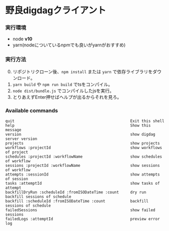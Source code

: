 # 野良digdagクライアント

### 実行環境
- node **v10**
- yarn(nodeについているnpmでも良いがyarnがおすすめ)

### 実行方法

0. リポジトリクローン後、`npm install` または `yarn` で依存ライブラリをダウンロード。  
0. `yarn build` や `npm run build` でtsをコンパイル。
0. `node dist/bundle.js` でコンパイルしたjsを実行。
0. とりあえずEnter押せばヘルプが出るからそれを見ろ。

### Available commands
```
quit                                                   Exit this shell
help                                                   Show this message
version                                                show digdag server version
projects                                               show projects
workflows :projectId                                   show workflows of project
schedules :projectId :workflowName                     show schedules of workflow
sessions :projectId :workflowName                      show sessions of workflow
attempts :sessionId                                    show attempts of session
tasks :attemptId                                       show tasks of attempt
backfillDryRun :scheduleId :fromISODateTime :count     dry run backfill sessions of schedule
backfill :scheduleId :fromISODateTime :count           backfill sessions of schedule
failedSessions                                         show failed sessions
failedLogs :attemptId                                  preview error log
```
